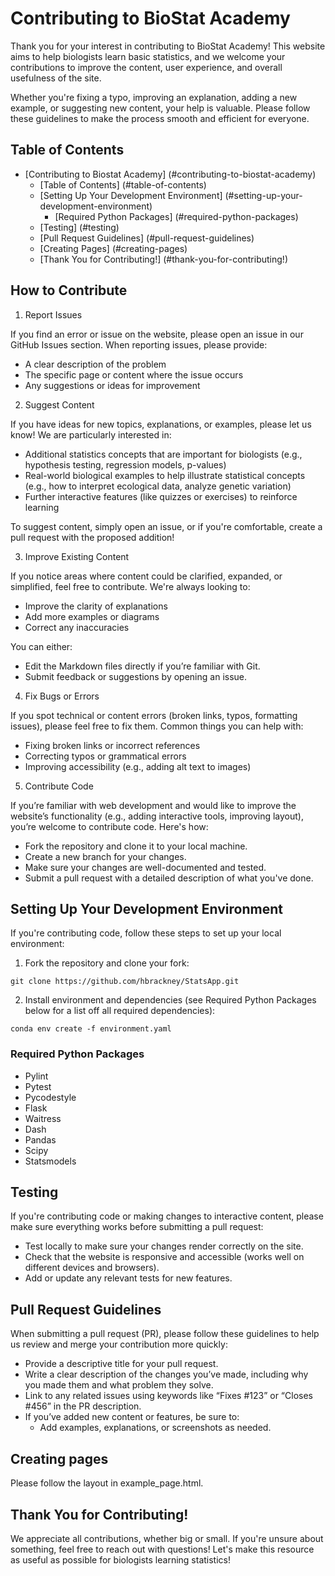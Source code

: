 # Contributing to BioStat Academy

Thank you for your interest in contributing to BioStat Academy! This website aims to help biologists learn basic statistics, and we welcome your contributions to improve the content, user experience, and overall usefulness of the site.

Whether you're fixing a typo, improving an explanation, adding a new example, or suggesting new content, your help is valuable. Please follow these guidelines to make the process smooth and efficient for everyone.

## Table of Contents
- [Contributing to Biostat Academy] (#contributing-to-biostat-academy)
    - [Table of Contents] (#table-of-contents)
    - [Setting Up Your Development Environment] (#setting-up-your-development-environment)
        - [Required Python Packages] (#required-python-packages)
    - [Testing] (#testing)
    - [Pull Request Guidelines] (#pull-request-guidelines)
    - [Creating Pages] (#creating-pages)
    - [Thank You for Contributing!] (#thank-you-for-contributing!)

## How to Contribute
1. Report Issues

If you find an error or issue on the website, please open an issue in our GitHub Issues section. When reporting issues, please provide:

- A clear description of the problem
- The specific page or content where the issue occurs
- Any suggestions or ideas for improvement

 2. Suggest Content

If you have ideas for new topics, explanations, or examples, please let us know! We are particularly interested in:

- Additional statistics concepts that are important for biologists (e.g., hypothesis testing, regression models, p-values)
- Real-world biological examples to help illustrate statistical concepts (e.g., how to interpret ecological data, analyze genetic variation)
- Further interactive features (like quizzes or exercises) to reinforce learning

To suggest content, simply open an issue, or if you're comfortable, create a pull request with the proposed addition!

3. Improve Existing Content

If you notice areas where content could be clarified, expanded, or simplified, feel free to contribute. We're always looking to:

- Improve the clarity of explanations
- Add more examples or diagrams
- Correct any inaccuracies

You can either:

- Edit the Markdown files directly if you’re familiar with Git.
- Submit feedback or suggestions by opening an issue.

4. Fix Bugs or Errors

If you spot technical or content errors (broken links, typos, formatting issues), please feel free to fix them. Common things you can help with:

- Fixing broken links or incorrect references
- Correcting typos or grammatical errors
- Improving accessibility (e.g., adding alt text to images)

5. Contribute Code

If you’re familiar with web development and would like to improve the website’s functionality (e.g., adding interactive tools, improving layout), you’re welcome to contribute code. Here's how:

- Fork the repository and clone it to your local machine.
- Create a new branch for your changes.
- Make sure your changes are well-documented and tested.
- Submit a pull request with a detailed description of what you've done.

## Setting Up Your Development Environment

If you're contributing code, follow these steps to set up your local environment:

1. Fork the repository and clone your fork:
```
git clone https://github.com/hbrackney/StatsApp.git
```

2. Install environment and dependencies (see Required Python Packages below for a list off all required dependencies):
```
conda env create -f environment.yaml
```

### Required Python Packages
- Pylint
- Pytest
- Pycodestyle
- Flask
- Waitress
- Dash
- Pandas
- Scipy
- Statsmodels

## Testing

If you're contributing code or making changes to interactive content, please make sure everything works before submitting a pull request:

- Test locally to make sure your changes render correctly on the site.
- Check that the website is responsive and accessible (works well on different devices and browsers).
- Add or update any relevant tests for new features.

## Pull Request Guidelines

When submitting a pull request (PR), please follow these guidelines to help us review and merge your contribution more quickly:

- Provide a descriptive title for your pull request.
- Write a clear description of the changes you’ve made, including why you made them and what problem they solve.
- Link to any related issues using keywords like “Fixes #123” or “Closes #456” in the PR description.
- If you’ve added new content or features, be sure to:
    - Add examples, explanations, or screenshots as needed.

## Creating pages
Please follow the layout in example_page.html.

## Thank You for Contributing!

We appreciate all contributions, whether big or small. If you're unsure about something, feel free to reach out with questions! Let's make this resource as useful as possible for biologists learning statistics!